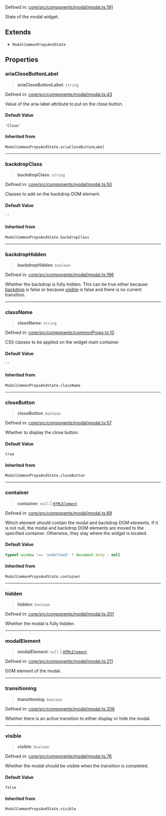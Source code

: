 Defined in: [core/src/components/modal/modal.ts:191](https://github.com/AmadeusITGroup/AgnosUI/blob/5f0601b6fc7c2df15f995d27042192f5a40f7f12/core/src/components/modal/modal.ts#L191)

State of the modal widget.

## Extends

- `ModalCommonPropsAndState`

## Properties

### ariaCloseButtonLabel

> **ariaCloseButtonLabel**: `string`

Defined in: [core/src/components/modal/modal.ts:43](https://github.com/AmadeusITGroup/AgnosUI/blob/5f0601b6fc7c2df15f995d27042192f5a40f7f12/core/src/components/modal/modal.ts#L43)

Value of the aria-label attribute to put on the close button.

#### Default Value

`'Close'`

#### Inherited from

`ModalCommonPropsAndState.ariaCloseButtonLabel`

***

### backdropClass

> **backdropClass**: `string`

Defined in: [core/src/components/modal/modal.ts:50](https://github.com/AmadeusITGroup/AgnosUI/blob/5f0601b6fc7c2df15f995d27042192f5a40f7f12/core/src/components/modal/modal.ts#L50)

Classes to add on the backdrop DOM element.

#### Default Value

`''`

#### Inherited from

`ModalCommonPropsAndState.backdropClass`

***

### backdropHidden

> **backdropHidden**: `boolean`

Defined in: [core/src/components/modal/modal.ts:196](https://github.com/AmadeusITGroup/AgnosUI/blob/5f0601b6fc7c2df15f995d27042192f5a40f7f12/core/src/components/modal/modal.ts#L196)

Whether the backdrop is fully hidden. This can be true either because [backdrop](ModalProps.md#backdrop) is false or
because [visible](ModalProps.md#visible) is false and there is no current transition.

***

### className

> **className**: `string`

Defined in: [core/src/components/commonProps.ts:10](https://github.com/AmadeusITGroup/AgnosUI/blob/5f0601b6fc7c2df15f995d27042192f5a40f7f12/core/src/components/commonProps.ts#L10)

CSS classes to be applied on the widget main container

#### Default Value

`''`

#### Inherited from

`ModalCommonPropsAndState.className`

***

### closeButton

> **closeButton**: `boolean`

Defined in: [core/src/components/modal/modal.ts:57](https://github.com/AmadeusITGroup/AgnosUI/blob/5f0601b6fc7c2df15f995d27042192f5a40f7f12/core/src/components/modal/modal.ts#L57)

Whether to display the close button.

#### Default Value

`true`

#### Inherited from

`ModalCommonPropsAndState.closeButton`

***

### container

> **container**: `null` \| [`HTMLElement`](https://developer.mozilla.org/docs/Web/API/HTMLElement)

Defined in: [core/src/components/modal/modal.ts:69](https://github.com/AmadeusITGroup/AgnosUI/blob/5f0601b6fc7c2df15f995d27042192f5a40f7f12/core/src/components/modal/modal.ts#L69)

Which element should contain the modal and backdrop DOM elements.
If it is not null, the modal and backdrop DOM elements are moved to the specified container.
Otherwise, they stay where the widget is located.

#### Default Value

```ts
typeof window !== 'undefined' ? document.body : null
```

#### Inherited from

`ModalCommonPropsAndState.container`

***

### hidden

> **hidden**: `boolean`

Defined in: [core/src/components/modal/modal.ts:201](https://github.com/AmadeusITGroup/AgnosUI/blob/5f0601b6fc7c2df15f995d27042192f5a40f7f12/core/src/components/modal/modal.ts#L201)

Whether the modal is fully hidden.

***

### modalElement

> **modalElement**: `null` \| [`HTMLElement`](https://developer.mozilla.org/docs/Web/API/HTMLElement)

Defined in: [core/src/components/modal/modal.ts:211](https://github.com/AmadeusITGroup/AgnosUI/blob/5f0601b6fc7c2df15f995d27042192f5a40f7f12/core/src/components/modal/modal.ts#L211)

DOM element of the modal.

***

### transitioning

> **transitioning**: `boolean`

Defined in: [core/src/components/modal/modal.ts:206](https://github.com/AmadeusITGroup/AgnosUI/blob/5f0601b6fc7c2df15f995d27042192f5a40f7f12/core/src/components/modal/modal.ts#L206)

Whether there is an active transition to either display or hide the modal.

***

### visible

> **visible**: `boolean`

Defined in: [core/src/components/modal/modal.ts:76](https://github.com/AmadeusITGroup/AgnosUI/blob/5f0601b6fc7c2df15f995d27042192f5a40f7f12/core/src/components/modal/modal.ts#L76)

Whether the modal should be visible when the transition is completed.

#### Default Value

`false`

#### Inherited from

`ModalCommonPropsAndState.visible`
